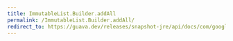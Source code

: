 ```yaml
---
title: ImmutableList.Builder.addAll
permalink: /ImmutableList.Builder.addAll/
redirect_to: https://guava.dev/releases/snapshot-jre/api/docs/com/google/common/collect/ImmutableList.Builder.html#addAll-java.lang.Iterable-
---
```

